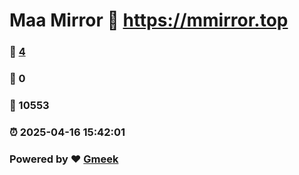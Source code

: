 # Maa Mirror :link: https://mmirror.top 
### :page_facing_up: [4](https://mmirror.top/tag.html) 
### :speech_balloon: 0 
### :hibiscus: 10553 
### :alarm_clock: 2025-04-16 15:42:01 
### Powered by :heart: [Gmeek](https://github.com/Meekdai/Gmeek)
